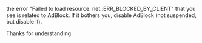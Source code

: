 the error "Failed to load resource: net::ERR_BLOCKED_BY_CLIENT" that you see is related to AdBlock. If it bothers you, disable AdBlock (not suspended, but disable it).

Thanks for understanding
  
  
